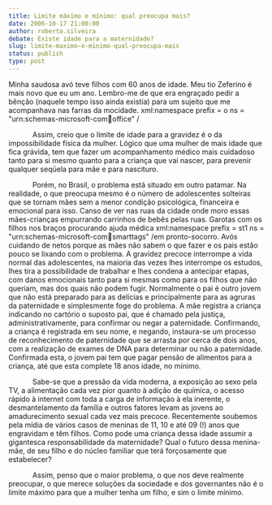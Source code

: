 ```yaml
---
title: Limite máximo e mínimo: qual preocupa mais?
date: 2006-10-17 21:00:00
author: roberto.silveira
debate: Existe idade para a maternidade?
slug: limite-maximo-e-minimo-qual-preocupa-mais
status: publish 
type: post
---
```


Minha saudosa avó teve filhos com 60 anos de idade. Meu tio Zeferino é mais novo que eu um ano. Lembro-me de que era engraçado pedir a bênção (naquele tempo isso ainda existia) para um sujeito que me acompanhava nas farras da mocidade. xml:namespace prefix = o ns = "urn:schemas-microsoft-com:office:office" /


            Assim, creio que o limite de idade para a gravidez é o da impossibilidade física da mulher. Lógico que uma mulher de mais idade que fica grávida, tem que fazer um acompanhamento médico mais cuidadoso tanto para si mesmo quanto para a criança que vai nascer, para prevenir qualquer seqüela para mãe e para nascituro.


            Porém, no Brasil, o problema está situado em outro patamar. Na realidade, o que preocupa mesmo é o número de adolescentes solteiras que se tornam mães sem a menor condição psicológica, financeira e emocional para isso. Canso de ver nas ruas da cidade onde moro essas mães-crianças empurrando carrinhos de bebês pelas ruas. Garotas com os filhos nos braços procurando ajuda médica xml:namespace prefix = st1 ns = "urn:schemas-microsoft-com:office:smarttags" /em pronto-socorro. Avós cuidando de netos porque as mães não sabem o que fazer e os pais estão pouco se lixando com o problema. A gravidez precoce interrompe a vida normal das adolescentes, na maioria das vezes lhes interrompe os estudos, lhes tira a possibilidade de trabalhar e lhes condena a antecipar etapas, com danos emocionais tanto para si mesmas como para os filhos que não queriam, mas dos quais não podem fugir. Normalmente o pai é outro jovem que não está preparado para as delícias e principalmente para as agruras da paternidade e simplesmente foge do problema. A mãe registra a criança indicando no cartório o suposto pai, que é chamado pela justiça, administrativamente, para confirmar ou negar a paternidade. Confirmando, a criança é registrada em seu nome, e negando, instaura-se um processo de reconhecimento de paternidade que se arrasta por cerca de dois anos, com a realização de exames de DNA para determinar ou não a paternidade. Confirmada esta, o jovem pai tem que pagar pensão de alimentos para a criança, até que esta complete 18 anos idade, no mínimo.


            Sabe-se que a pressão da vida moderna, a exposição ao sexo pela TV, a alimentação cada vez pior quanto à adição de química, o acesso rápido à internet com toda a carga de informação à ela inerente, o desmantelamento da família e outros fatores levam as jovens ao amadurecimento sexual cada vez mais precoce. Recentemente soubemos pela mídia de vários casos de meninas de 11, 10 e até 09 (!) anos que engravidam e têm filhos. Como pode uma criança dessa idade assumir a gigantesca responsabilidade da maternidade? Qual o futuro dessa menina-mãe, de seu filho e do núcleo familiar que terá forçosamente que estabelecer?


            Assim, penso que o maior problema, o que nos deve realmente preocupar, o que merece soluções da sociedade e dos governantes não é o limite máximo para que a mulher tenha um filho, e sim o limite mínimo.


 



